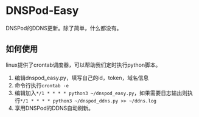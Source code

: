 # DNSPod-Easy
DNSPod的DDNS更新。除了简单，什么都没有。

## 如何使用
linux提供了crontab调度器，可以帮助我们定时执行python脚本。
1. 编辑dnspod_easy.py，填写自己的id，token，域名信息
2. 命令行执行`crontab -e`
3. 编辑加入`*/1 * * * * python3 ~/dnspod_easy.py`，如果需要日志输出则执行`*/1 * * * * python3 ~/dnspod_ddns.py >> ~/ddns.log`
4. 享用DNSPod的DDNS自动刷新。
